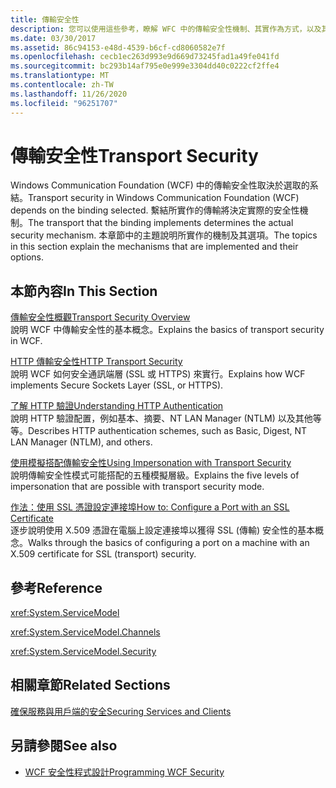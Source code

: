```yaml
---
title: 傳輸安全性
description: 您可以使用這些參考，瞭解 WFC 中的傳輸安全性機制、其實作為方式，以及其選項。
ms.date: 03/30/2017
ms.assetid: 86c94153-e48d-4539-b6cf-cd8060582e7f
ms.openlocfilehash: cecb1ec263d993e9d669d73245fad1a49fe041fd
ms.sourcegitcommit: bc293b14af795e0e999e3304dd40c0222cf2ffe4
ms.translationtype: MT
ms.contentlocale: zh-TW
ms.lasthandoff: 11/26/2020
ms.locfileid: "96251707"
---
```

# <a name="transport-security"></a><span data-ttu-id="3e9b8-103">傳輸安全性</span><span class="sxs-lookup"><span data-stu-id="3e9b8-103">Transport Security</span></span>

<span data-ttu-id="3e9b8-104">Windows Communication Foundation (WCF) 中的傳輸安全性取決於選取的系結。</span><span class="sxs-lookup"><span data-stu-id="3e9b8-104">Transport security in Windows Communication Foundation (WCF) depends on the binding selected.</span></span> <span data-ttu-id="3e9b8-105">繫結所實作的傳輸將決定實際的安全性機制。</span><span class="sxs-lookup"><span data-stu-id="3e9b8-105">The transport that the binding implements determines the actual security mechanism.</span></span> <span data-ttu-id="3e9b8-106">本章節中的主題說明所實作的機制及其選項。</span><span class="sxs-lookup"><span data-stu-id="3e9b8-106">The topics in this section explain the mechanisms that are implemented and their options.</span></span>  
  
## <a name="in-this-section"></a><span data-ttu-id="3e9b8-107">本節內容</span><span class="sxs-lookup"><span data-stu-id="3e9b8-107">In This Section</span></span>  

 [<span data-ttu-id="3e9b8-108">傳輸安全性概觀</span><span class="sxs-lookup"><span data-stu-id="3e9b8-108">Transport Security Overview</span></span>](transport-security-overview.md)  
 <span data-ttu-id="3e9b8-109">說明 WCF 中傳輸安全性的基本概念。</span><span class="sxs-lookup"><span data-stu-id="3e9b8-109">Explains the basics of transport security in WCF.</span></span>  
  
 [<span data-ttu-id="3e9b8-110">HTTP 傳輸安全性</span><span class="sxs-lookup"><span data-stu-id="3e9b8-110">HTTP Transport Security</span></span>](http-transport-security.md)  
 <span data-ttu-id="3e9b8-111">說明 WCF 如何安全通訊端層 (SSL 或 HTTPS) 來實行。</span><span class="sxs-lookup"><span data-stu-id="3e9b8-111">Explains how WCF implements Secure Sockets Layer (SSL, or HTTPS).</span></span>  
  
 [<span data-ttu-id="3e9b8-112">了解 HTTP 驗證</span><span class="sxs-lookup"><span data-stu-id="3e9b8-112">Understanding HTTP Authentication</span></span>](understanding-http-authentication.md)  
 <span data-ttu-id="3e9b8-113">說明 HTTP 驗證配置，例如基本、摘要、NT LAN Manager (NTLM) 以及其他等等。</span><span class="sxs-lookup"><span data-stu-id="3e9b8-113">Describes HTTP authentication schemes, such as Basic, Digest, NT LAN Manager (NTLM), and others.</span></span>  
  
 [<span data-ttu-id="3e9b8-114">使用模擬搭配傳輸安全性</span><span class="sxs-lookup"><span data-stu-id="3e9b8-114">Using Impersonation with Transport Security</span></span>](using-impersonation-with-transport-security.md)  
 <span data-ttu-id="3e9b8-115">說明傳輸安全性模式可能搭配的五種模擬層級。</span><span class="sxs-lookup"><span data-stu-id="3e9b8-115">Explains the five levels of impersonation that are possible with transport security mode.</span></span>  
  
 [<span data-ttu-id="3e9b8-116">作法：使用 SSL 憑證設定連接埠</span><span class="sxs-lookup"><span data-stu-id="3e9b8-116">How to: Configure a Port with an SSL Certificate</span></span>](how-to-configure-a-port-with-an-ssl-certificate.md)  
 <span data-ttu-id="3e9b8-117">逐步說明使用 X.509 憑證在電腦上設定連接埠以獲得 SSL (傳輸) 安全性的基本概念。</span><span class="sxs-lookup"><span data-stu-id="3e9b8-117">Walks through the basics of configuring a port on a machine with an X.509 certificate for SSL (transport) security.</span></span>  
  
## <a name="reference"></a><span data-ttu-id="3e9b8-118">參考</span><span class="sxs-lookup"><span data-stu-id="3e9b8-118">Reference</span></span>  

 <xref:System.ServiceModel>  
  
 <xref:System.ServiceModel.Channels>  
  
 <xref:System.ServiceModel.Security>  
  
## <a name="related-sections"></a><span data-ttu-id="3e9b8-119">相關章節</span><span class="sxs-lookup"><span data-stu-id="3e9b8-119">Related Sections</span></span>  

 [<span data-ttu-id="3e9b8-120">確保服務與用戶端的安全</span><span class="sxs-lookup"><span data-stu-id="3e9b8-120">Securing Services and Clients</span></span>](securing-services-and-clients.md)  
  
## <a name="see-also"></a><span data-ttu-id="3e9b8-121">另請參閱</span><span class="sxs-lookup"><span data-stu-id="3e9b8-121">See also</span></span>

- [<span data-ttu-id="3e9b8-122">WCF 安全性程式設計</span><span class="sxs-lookup"><span data-stu-id="3e9b8-122">Programming WCF Security</span></span>](programming-wcf-security.md)
